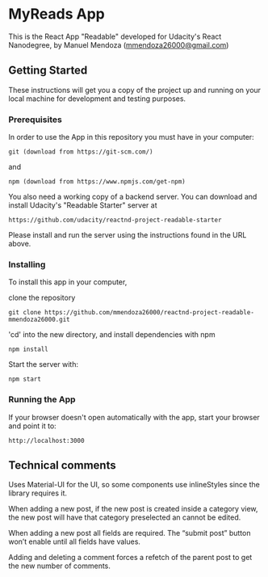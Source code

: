 # MyReads App

This is the React App "Readable" developed for Udacity's React Nanodegree, by Manuel Mendoza (mmendoza26000@gmail.com)

## Getting Started

These instructions will get you a copy of the project up and running on your local machine for development and testing purposes. 

### Prerequisites

In order to use the App in this repository you must have in your computer:

```
git (download from https://git-scm.com/)
```

and 
```
npm (download from https://www.npmjs.com/get-npm)
```

You also need a working copy of a backend server. You can download and install Udacity's "Readable Starter" server at
```
https://github.com/udacity/reactnd-project-readable-starter
```
Please install and run the server using the instructions found in the URL above.


### Installing

To install this app in your computer,

clone the repository

```
git clone https://github.com/mmendoza26000/reactnd-project-readable-mmendoza26000.git
```

'cd' into the new directory, and install dependencies with npm

```
npm install
```

Start the server with:
```
npm start
```

### Running the App

If your browser doesn't open automatically with the app, start your browser and point it to:
```
http://localhost:3000
```

## Technical comments
Uses Material-UI for the UI, so some components use inlineStyles since the library requires it.

When adding a new post, if the new post is created inside a category view, the new post will have that category preselected an cannot be edited.

When adding a new post all fields are required. The “submit post” button won’t enable until all fields have values.

Adding and deleting a comment forces a refetch of the parent post to get the new number of comments.


